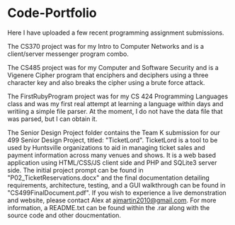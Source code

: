 # Code-Portfolio
Here I have uploaded a few recent programming assignment submissions.

The CS370 project was for my Intro to Computer Networks and is a client/server messenger program combo.

The CS485 project was for my Computer and Software Security and is a Vigenere Cipher program that enciphers and deciphers using a three character key and also breaks the cipher using a brute force attack.

The FirstRubyProgram project was for my CS 424 Programming Languages class and was my first real attempt at learning a language within days and writiing a simple file parser. At the moment, I do not have the data file that was parsed, but I can obtain it.

The Senior Design Project folder contains the Team K submission for our 499 Senior Design Project, titled: "TicketLord". TicketLord is a tool to be used by Huntsville organizations to aid in managing ticket sales and payment information across many venues and shows. It is a web based application using HTML/CSS/JS client side and PHP and SQLite3 server side. The initial project prompt can be found in "P02_TicketReservations.docx" and the final documentation detailing requirements, architecture, testing, and a GUI walkthrough can be found in  "CS499FinalDocument.pdf". If you wish to experience a live demonstration and website, please contact Alex at ajmartin2010@gmail.com. For more information, a README.txt can be found within the .rar along with the source code and other doucmentation.
